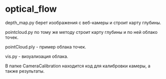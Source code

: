 # optical_flow
depth_map.py берет изображения с веб-камеры и строит карту глубины.

pointcloud.py по тому же методу строит карту глубины и по ней облако точек.

pointCloud.ply - пример облака точек.

vis.py - визуализация облака.

В папке CameraCalibration находится код для калибровки камеры, а также результаты.
